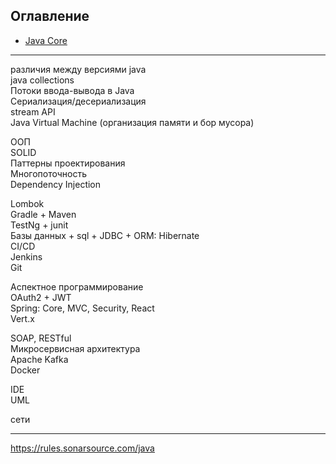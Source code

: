 ## Оглавление

+ [Java Core](001-core.md)









--------
различия между версиями java <br>
java collections <br>
Потоки ввода-вывода в Java <br>
Сериализация/десериализация <br>
stream API <br>
Java Virtual Machine (организация памяти и бор мусора) <br>

ООП <br>
SOLID <br>
Паттерны проектирования <br>
Многопоточность <br>
Dependency Injection <br>

Lombok <br>
Gradle + Maven <br>
TestNg + junit <br>
Базы данных + sql  + JDBC + ORM: Hibernate <br>
CI/CD <br>
Jenkins <br>
Git <br>

Аспектное программирование <br>
OAuth2 + JWT <br>
Spring: Core, MVC, Security, React <br>
Vert.x <br>

SOAP, RESTful <br>
Микросервисная архитектура <br>
Apache Kafka <br>
Docker <br>


IDE <br>
UML <br>

сети <br>





___
https://rules.sonarsource.com/java



